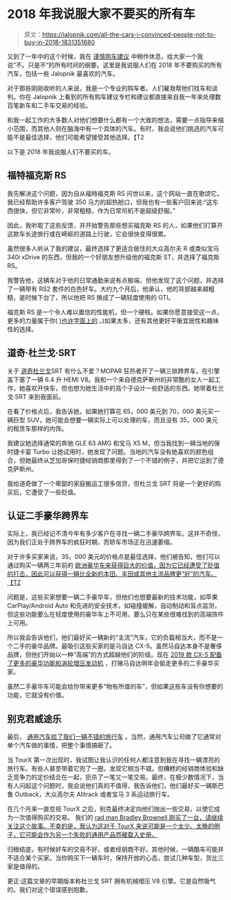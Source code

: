 # 2018 年我说服大家不要买的所有车

> 原文：<https://jalopnik.com/all-the-cars-i-convinced-people-not-to-buy-in-2018-1831351680>

又到了一年中的这个时候，我在 [谨慎购车建议](https://jalopnik.com/c/car-buying) 中稍作休息，给大家一个我说“不。只是不”的所有时间的纲要。这里是我说服人们在 2018 年不要购买的所有汽车，包括一些 Jalopnik 最喜欢的汽车。



对于那些刚刚收听的人来说，我是一个专业的购车者。人们雇我帮他们找车和谈判。你在 Jalopnik 上看到的所有购车建议专栏和建议都直接来自我一年来处理数百笔新车和二手车交易的经验。

和我一起工作的大多数人对他们想要什么都有一个大致的想法，需要一点指导来缩小范围，而其他人则在脑海中有一个具体的汽车。有时，我会说他们挑选的汽车可能不是最佳选择，他们可能希望接受其他选择。【T2

以下是 2018 年我说服人们不要买的车。

## 福特福克斯 RS

我先解决这个问题，因为自从福特福克斯 RS 问世以来，这个网站一直在歌颂它。我已经帮助许多客户驾驶 350 马力的超热舱口，但我也有一些客户回来说:“这东西很快，但它非常吵，非常粗糙，作为日常司机不是超级舒服。”

因此，我听取了这些反馈，并开始警告那些想买福克斯 RS 的人，如果他们打算开这款车长途旅行或在崎岖的道路上行驶，它会很快变得很累。

虽然很多人听从了我的建议，最终选择了更适合居住的大众高尔夫 R 或类似宝马 340i xDrive 的东西，但我的一个好朋友想升级他的福克斯 ST，并选择了福克斯 RS。

我警告他，这辆车对于他的日常通勤来说有点极端，但他发现了这个问题，并选择了一辆带有 RS2 套件的白色好车。大约九个月后，他承认，他的背部越来越粗糙，是时候下台了，所以他把 RS 换成了一辆轻度使用的 GTI。

福克斯 RS 是一个令人难以置信的性能机，但一个硬核。如果你愿意接受这一点，更多的力量属于你( [)也许字面上的](https://jalopnik.com/this-is-how-much-power-the-ford-focus-rs-really-has-bef-1787705534) 。)如果太多，还有其他更好平衡宜居性和趣味性的选择。

## 道奇·杜兰戈·SRT

关于 [道奇杜兰戈](https://jalopnik.com/the-2018-dodge-durango-srt-is-a-cry-for-help-1797414862#_ga=2.250164355.463151440.1545616398-1465454198.1536872514)SRT 有什么不爱？MOPAR 狂热者开了一辆三排跨界车，在引擎盖下塞了一辆 6.4 升 HEMI V8。我和一个来自德克萨斯州的非常酷的女人一起工作，她喜欢开快车，但也想为她生活中的高个子设计一些舒适的东西。她带着杜兰戈·SRT 来到我面前。

在看了价格点后，我告诉她，如果她打算花 65，000 美元到 70，000 美元买一辆巨型 SUV，她可能会想要一辆实际上可以处理的车，而且没有 35，000 美元的租赁车那样的内饰。

我建议她选择通常的奔驰 GLE 63 AMG 和宝马 X5 M，但当我找到一辆当地的保时捷卡宴 Turbo 让她试用时，她发现了问题。当地的汽车没有她喜欢的颜色组合，但她最终从芝加哥保时捷经销商那里得到了一个不错的例子，并把它运到了德克萨斯州。

我给道奇做了一个卑鄙的家庭搬运工很多信贷，但杜兰戈 SRT 将是一个更好的购买后，它遭受了一些贬值。

## 认证二手豪华跨界车

实际上，我已经记不清今年有多少客户在寻找一辆二手豪华跨界车。这并不奇怪，因为我们正处于跨界车的疯狂时期，而轿车市场正在迅速萎缩。

对于许多买家来说，35，000 美元的价格点是最佳选择，他们被告知，他们可以通过购买一辆两三年前的 [欧洲豪华车来获得巨大的价值，因为它已经遭受了贬值的打击，因此可以获得一辆比全新的本田、丰田或其他主流品牌更“好”的汽车。【T2](https://jalopnik.com/before-you-buy-a-new-cr-v-check-out-these-luxury-cross-1791429281)

问题是，这些买家想要一辆二手豪华车，但他们也想要最新的技术功能，如苹果 CarPlay/Android Auto 和先进的安全技术，如碰撞缓解，自动制动和盲点监测，但这些功能要么在轻度使用的豪华车上不可用，要么只在某些很难找到的高端饰件上可用。

所以我会告诉他们，他们最好买一辆新的“主流”汽车，它的负载相当大，而不是一个二手的豪华品牌。最吸引这些买家的是马自达 CX-5。虽然马自达本身不是奢侈品牌，但他们开始以一种“高端”的方式超越他们的阶级。现在 [2019 款 CX-5 配备了更多的豪华功能和涡轮增压发动机](https://jalopnik.com/mazda-finally-gives-the-cx-5-a-turbo-1829981976#_ga=2.249247746.463151440.1545616398-1465454198.1536872514) ，打赌马自达明年会偷走更多的二手豪华买家。

虽然二手豪华车可能会给你带来更多“物有所值的车”，但如果这些车没有你想要的功能，它就没有价值。

## 别克君威途乐

最后， [通用汽车给了我们一辆不错的旅行车](https://jalopnik.com/the-2018-buick-regal-tourx-is-a-return-of-the-classic-a-1823422262) 。当然，通用汽车公司做了它通常对单个汽车做的事情，把整个事情搞砸了。

当 TourX 第一次出现时，我试图让我认识的任何人都注意到我在寻找一辆漂亮的旅行车。有些人甚至带着它兜了一圈，发现它相当不错。但糟糕的经销商体验和缺乏竞争力的定价结合在一起，扼杀了一笔又一笔交易。最终，在极少数情况下，当有人问起这个问题时，我会说他们真的不值得，我告诉他们，他们最好买一辆斯巴鲁 Outback，大众高尔夫 Alltrack 或者宝马 3 系运动旅行车。

在几个月来一直忽视 TourX 之后，别克最终决定向他们抛出一些交易，以使它成为一次值得购买的交易。 我们的 [rad man Bradley Brownell 刚买了一台，请继续关注这个故事。不幸的是，我认为这对于 TourX 来说可能是一个太少、太晚的例子，它可能会作为另一个失败的通用产品而被载入史册。](https://jalopnik.com/would-you-ever-rebadge-a-captive-import-1831132841)

归根结底，有时候好车的交易不好，或者经销商不好。其他时候，一辆酷车可能并不适合某个买家。当你购买下一辆车时，保持开放的心态，尝试几种车型，货比三家是值得的。

更正:这篇文章的早期版本称杜兰戈 SRT 拥有机械增压 V8 引擎。它是自然吸气的。我们对这个错误感到抱歉。
